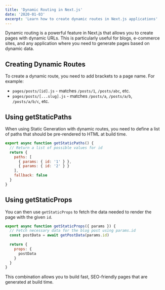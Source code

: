 ```yaml
---
title: 'Dynamic Routing in Next.js'
date: '2020-01-03'
excerpt: 'Learn how to create dynamic routes in Next.js applications'
---
```


Dynamic routing is a powerful feature in Next.js that allows you to create pages with dynamic URLs. This is particularly useful for blogs, e-commerce sites, and any application where you need to generate pages based on dynamic data.

## Creating Dynamic Routes

To create a dynamic route, you need to add brackets to a page name. For example:

- `pages/posts/[id].js` - matches `/posts/1`, `/posts/abc`, etc.
- `pages/posts/[...slug].js` - matches `/posts/a`, `/posts/a/b`, `/posts/a/b/c`, etc.

## Using getStaticPaths

When using Static Generation with dynamic routes, you need to define a list of paths that should be pre-rendered to HTML at build time.

```javascript
export async function getStaticPaths() {
  // Return a list of possible values for id
  return {
    paths: [
      { params: { id: '1' } },
      { params: { id: '2' } }
    ],
    fallback: false
  }
}
```

## Using getStaticProps

You can then use `getStaticProps` to fetch the data needed to render the page with the given `id`.

```javascript
export async function getStaticProps({ params }) {
  // Fetch necessary data for the blog post using params.id
  const postData = await getPostData(params.id)
  
  return {
    props: {
      postData
    }
  }
}
```

This combination allows you to build fast, SEO-friendly pages that are generated at build time.
